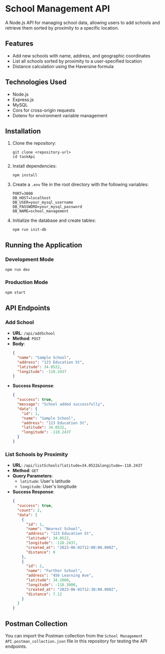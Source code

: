 # School Management API

A Node.js API for managing school data, allowing users to add schools and retrieve them sorted by proximity to a specific location.

## Features

- Add new schools with name, address, and geographic coordinates
- List all schools sorted by proximity to a user-specified location
- Distance calculation using the Haversine formula

## Technologies Used

- Node.js
- Express.js
- MySQL
- Cors for cross-origin requests
- Dotenv for environment variable management

## Installation

1. Clone the repository:
   ```
   git clone <repository-url>
   cd taskApi
   ```

2. Install dependencies:
   ```
   npm install
   ```

3. Create a `.env` file in the root directory with the following variables:
   ```
   PORT=3000
   DB_HOST=localhost
   DB_USER=your_mysql_username
   DB_PASSWORD=your_mysql_password
   DB_NAME=school_management
   ```

4. Initialize the database and create tables:
   ```
   npm run init-db
   ```

## Running the Application

### Development Mode
```
npm run dev
```

### Production Mode
```
npm start
```

## API Endpoints

### Add School
- **URL**: `/api/addSchool`
- **Method**: `POST`
- **Body**:
  ```json
  {
    "name": "Sample School",
    "address": "123 Education St",
    "latitude": 34.0522,
    "longitude": -118.2437
  }
  ```
- **Success Response**: 
  ```json
  {
    "success": true,
    "message": "School added successfully",
    "data": {
      "id": 1,
      "name": "Sample School",
      "address": "123 Education St",
      "latitude": 34.0522,
      "longitude": -118.2437
    }
  }
  ```

### List Schools by Proximity
- **URL**: `/api/listSchools?latitude=34.0522&longitude=-118.2437`
- **Method**: `GET`
- **Query Parameters**:
  - `latitude`: User's latitude
  - `longitude`: User's longitude
- **Success Response**:
  ```json
  {
    "success": true,
    "count": 2,
    "data": [
      {
        "id": 1,
        "name": "Nearest School",
        "address": "123 Education St",
        "latitude": 34.0522,
        "longitude": -118.2437,
        "created_at": "2023-06-01T12:00:00.000Z",
        "distance": 0
      },
      {
        "id": 2,
        "name": "Farther School",
        "address": "456 Learning Ave",
        "latitude": 34.1000,
        "longitude": -118.3000,
        "created_at": "2023-06-01T12:30:00.000Z",
        "distance": 7.12
      }
    ]
  }
  ```

## Postman Collection

You can import the Postman collection from the `School Management API.postman_collection.json` file in this repository for testing the API endpoints. 